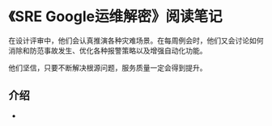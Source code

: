 # 《SRE Google运维解密》阅读笔记

在设计评审中，他们会认真推演各种灾难场景。在每周例会时，他们又会讨论如何消除和防范事故发生、优化各种报警策略以及增强自动化功能。

他们坚信，只要不断解决根源问题，服务质量一定会得到提升。 

## 介绍

* 